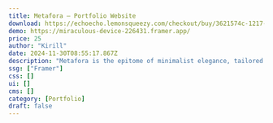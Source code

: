 ```yaml
---
title: Metafora — Portfolio Website
download: https://echoecho.lemonsqueezy.com/checkout/buy/3621574c-1217-4516-83f6-98683659f0eb
demo: https://miraculous-device-226431.framer.app/
price: 25
author: "Kirill"
date: 2024-11-30T08:55:17.867Z
description: "Metafora is the epitome of minimalist elegance, tailored for visionary creators. This Framer template echoes the essence of your design journey, blending interactive CMS case studies with dynamic, engaging elements to elevate your portfolio to a captivating visual narrative."
ssg: ["Framer"]
css: []
ui: []
cms: []
category: [Portfolio]
draft: false
---
```

